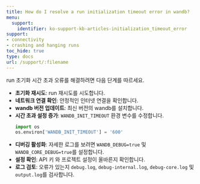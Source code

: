 ```yaml
---
title: How do I resolve a run initialization timeout error in wandb?
menu:
  support:
    identifier: ko-support-kb-articles-initialization_timeout_error
support:
- connectivity
- crashing and hanging runs
toc_hide: true
type: docs
url: /support/:filename
---
```


run 초기화 시간 초과 오류를 해결하려면 다음 단계를 따르세요.

- **초기화 재시도**: run 재시도를 시도합니다.
- **네트워크 연결 확인**: 안정적인 인터넷 연결을 확인합니다.
- **wandb 버전 업데이트**: 최신 버전의 wandb를 설치합니다.
- **시간 초과 설정 증가**: `WANDB_INIT_TIMEOUT` 환경 변수를 수정합니다.
  ```python
  import os
  os.environ['WANDB_INIT_TIMEOUT'] = '600'
  ```
- **디버깅 활성화**: 자세한 로그를 보려면 `WANDB_DEBUG=true` 및 `WANDB_CORE_DEBUG=true`를 설정합니다.
- **설정 확인**: API 키 와 프로젝트 설정이 올바른지 확인합니다.
- **로그 검토**: 오류가 있는지 `debug.log`, `debug-internal.log`, `debug-core.log` 및 `output.log`를 검사합니다.
